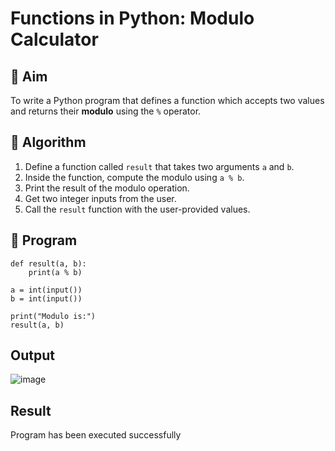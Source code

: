 # Functions in Python: Modulo Calculator

## 🎯 Aim
To write a Python program that defines a function which accepts two values and returns their **modulo** using the `%` operator.

## 🧠 Algorithm
1. Define a function called `result` that takes two arguments `a` and `b`.
2. Inside the function, compute the modulo using `a % b`.
3. Print the result of the modulo operation.
4. Get two integer inputs from the user.
5. Call the `result` function with the user-provided values.

## 🧾 Program

```
def result(a, b):
    print(a % b)

a = int(input())
b = int(input())

print("Modulo is:")
result(a, b)

```
## Output
![image](https://github.com/user-attachments/assets/c6ab607f-6ad0-4690-a22e-fa4963e6e36f)

## Result
Program has been executed successfully
